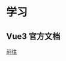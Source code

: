 <!-- ---
{
  title: '学习',
  data: [
    {
      link: './vue/',
      text: '测试'
    }
  ]
}
---

<PageLink /> -->


# 学习

## Vue3 官方文档

[前往](./vue/)

